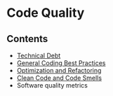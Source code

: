# Code Quality

## Contents

- [Technical Debt](/Handbook/Coding/Code%20Quality/Technical%20Debt)
- [General Coding Best Practices](/Handbook/Coding/Code%20Quality/General%20Coding%20Best%20Practices)
- [Optimization and Refactoring](/Handbook/Coding/Code%20Quality/Optimization%20and%20Refactoring)
- [Clean Code and Code Smells](/Handbook/Coding/Code%20Quality/Clean%20Code%20and%20Code%20Smells)
- Software quality metrics
